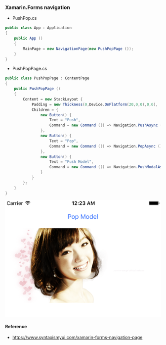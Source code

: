 ### Xamarin.Forms navigation

- PushPop.cs

```csharp
public class App : Application
{
    public App ()
    {
        MainPage = new NavigationPage(new PushPopPage ());
    }
}
```

- PushPopPage.cs

```csharp
public class PushPopPage : ContentPage
{
    public PushPopPage ()
    {
        Content = new StackLayout {
            Padding = new Thickness(0,Device.OnPlatform(20,0,0),0,0),
            Children = {
                new Button() {
                    Text = "Push",
                    Command = new Command (() => Navigation.PushAsync (new PushPopPage ()))
                },
                new Button() {
                    Text = "Pop",
                    Command = new Command (() => Navigation.PopAsync ())
                },
                new Button() {
                    Text = "Push Model",
                    Command = new Command (() => Navigation.PushModalAsync (new ModalPage()))
                }
            }
        };
    }
}
```

![](screen/navigation.png)

#### Reference

- https://www.syntaxismyui.com/xamarin-forms-navigation-page
